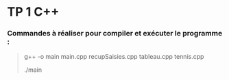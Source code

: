 # TP 1 C++

### Commandes à réaliser pour compiler et exécuter le programme :

> g++ -o main main.cpp recupSaisies.cpp tableau.cpp tennis.cpp
>
> ./main
